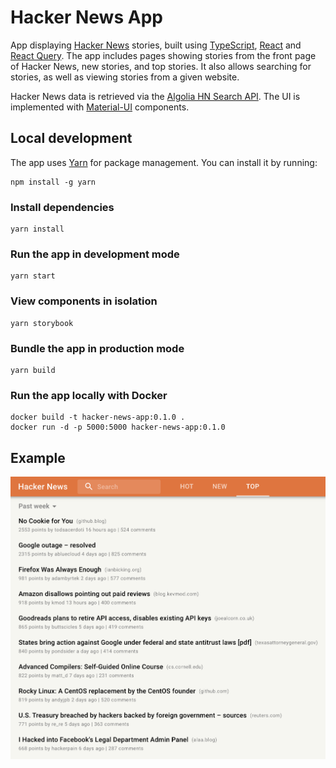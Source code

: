# Hacker News App

App displaying [Hacker News](https://news.ycombinator.com) stories, built using [TypeScript](https://github.com/microsoft/TypeScript), [React](https://github.com/facebook/react) and [React Query](https://github.com/tannerlinsley/react-query). The app includes pages showing stories from the front page of Hacker News, new stories, and top stories. It also allows searching for stories, as well as viewing stories from a given website.

Hacker News data is retrieved via the [Algolia HN Search API](https://hn.algolia.com/api). The UI is implemented with [Material-UI](https://github.com/mui-org/material-ui) components.

## Local development

The app uses [Yarn](https://github.com/yarnpkg/berry) for package management. You can install it by running:

```fish
npm install -g yarn
```

### Install dependencies

```fish
yarn install
```

### Run the app in development mode

```fish
yarn start
```

### View components in isolation

```fish
yarn storybook
```

### Bundle the app in production mode

```fish
yarn build
```

### Run the app locally with Docker

```fish
docker build -t hacker-news-app:0.1.0 .
docker run -d -p 5000:5000 hacker-news-app:0.1.0
```

## Example

![Example](example.png)
